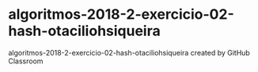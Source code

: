 # algoritmos-2018-2-exercicio-02-hash-otaciliohsiqueira
algoritmos-2018-2-exercicio-02-hash-otaciliohsiqueira created by GitHub Classroom
